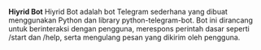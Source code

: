 **Hiyrid Bot**
Hiyrid Bot adalah bot Telegram sederhana yang dibuat menggunakan Python dan library python-telegram-bot. Bot ini dirancang untuk berinteraksi dengan pengguna, merespons perintah dasar seperti /start dan /help, serta mengulang pesan yang dikirim oleh pengguna.
